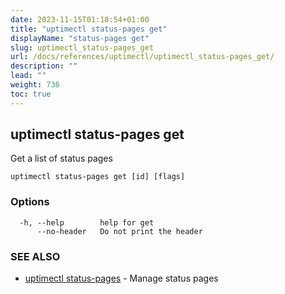 ```yaml
---
date: 2023-11-15T01:18:54+01:00
title: "uptimectl status-pages get"
displayName: "status-pages get"
slug: uptimectl_status-pages_get
url: /docs/references/uptimectl/uptimectl_status-pages_get/
description: ""
lead: ""
weight: 736
toc: true
---
```

## uptimectl status-pages get

Get a list of status pages

```
uptimectl status-pages get [id] [flags]
```

### Options

```
  -h, --help        help for get
      --no-header   Do not print the header
```

### SEE ALSO

* [uptimectl status-pages](/docs/references/uptimectl/uptimectl_status-pages/)	 - Manage status pages

